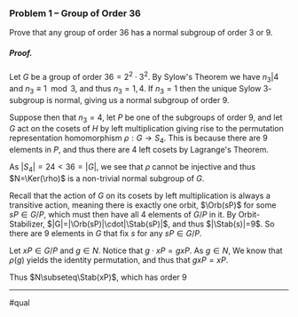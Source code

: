 ### Problem 1 – Group of Order 36
Prove that any group of order $36$ has a normal subgroup of order $3$ or $9$. 

##### *Proof.*
Let $G$ be a group of order $36=2^2\cdot 3^2$. 
By Sylow's Theorem we have $n_3|4$ and $n_3\equiv 1\mod{3}$, and thus $n_3=1,4$. If $n_3=1$ then the unique Sylow $3$-subgroup is normal, giving us a normal subgroup of order $9$. 

Suppose then that $n_3=4$,  let $P$ be one of the subgroups of order $9$, and let $G$ act on the cosets of $H$ by left multiplication giving rise to the permutation representation homomorphism $\rho:G\to S_4$. This is because there are $9$ elements in $P$, and thus there are $4$ left cosets by Lagrange's Theorem.

As $|S_4|=24<36=|G|$, we see that $\rho$ cannot be injective and thus $N=\Ker(\rho)$ is a non-trivial normal subgroup of $G$.

Recall that the action of $G$ on its cosets by left multiplication is always a transitive action, meaning there is exactly one orbit, $\Orb(sP)$ for some $sP\in G/P$, which must then have all $4$ elements of $G/P$ in it. By Orbit-Stabilizer, $|G|=|\Orb(sP)|\cdot|\Stab(sP)|$, and thus $|\Stab(s)|=9$. So there are $9$ elements in $G$ that fix $s$ for any $sP\in G/P$. 

Let $xP \in G/P$ and $g\in N$. Notice that $g\cdot xP=gxP$. As $g\in N$, We know that $\rho(g)$ yields the identity permutation, and thus that $gxP=xP$. 

Thus $N\subseteq\Stab(xP)$, which has order 9
***
#qual